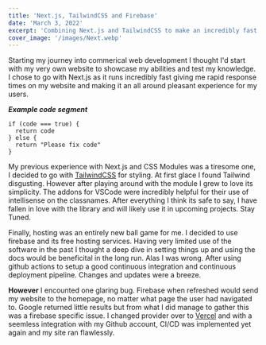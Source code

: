 ```yaml
---
title: 'Next.js, TailwindCSS and Firebase'
date: 'March 3, 2022'
excerpt: 'Combining Next.js and TailwindCSS to make an incredibly fast website with CI/CD to Firebase Hosting'
cover_image: '/images/Next.webp'
---
```


Starting my journey into commerical web development I thought I'd start with my very own website to showcase my abilities and test my knowledge. I chose to go with Next.js as it runs incredibly fast giving me rapid response times on my website and making it an all around pleasant experience for my users.

**_Example code segment_**

```
if (code === true) {
  return code
} else {
  return "Please fix code"
}
```

My previous experience with Next.js and CSS Modules was a tiresome one, I decided to go with [TailwindCSS](https://tailwindcss.com/) for styling. At first glace I found Tailwind disgusting. However after playing around with the module I grew to love its simplicity. The addons for VSCode were incredibly helpful for their use of intellisense on the classnames. After everything I think its safe to say, I have fallen in love with the library and will likely use it in upcoming projects. Stay Tuned.

Finally, hosting was an entirely new ball game for me. I decided to use firebase and its free hosting services. Having very limited use of the software in the past I thought a deep dive in setting things up and using the docs would be beneficital in the long run. Alas I was wrong. After using github actions to setup a good continuous integration and continuous deployment pipeline. Changes and updates were a breeze.

**However** I encounted one glaring bug. Firebase when refreshed would send my website to the homepage, no matter what page the user had navigated to. Google returned little results but from what I did manage to gather this was a firebase specific issue. I changed provider over to [Vercel](https://vercel.com/dashboard) and with a seemless integration with my Github account, CI/CD was implemented yet again and my site ran flawlessly.
